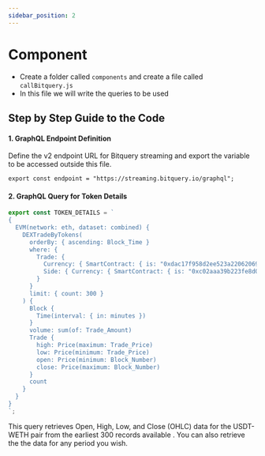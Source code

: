 ```yaml
---
sidebar_position: 2
---
```


# Component

- Create a folder called `components` and create a file called `callBitquery.js`
- In this file we will write the queries to be used

## Step by Step Guide to the Code

#### 1. GraphQL Endpoint Definition

Define the v2 endpoint URL for Bitquery streaming and export the variable to be accessed outside this file.

```
export const endpoint = "https://streaming.bitquery.io/graphql";
```

#### 2. GraphQL Query for Token Details

```javascript
export const TOKEN_DETAILS = `
{
  EVM(network: eth, dataset: combined) {
    DEXTradeByTokens(
      orderBy: { ascending: Block_Time }
      where: {
        Trade: {
          Currency: { SmartContract: { is: "0xdac17f958d2ee523a2206206994597c13d831ec7" } }
          Side: { Currency: { SmartContract: { is: "0xc02aaa39b223fe8d0a0e5c4f27ead9083c756cc2" } } }
        }
      }
      limit: { count: 300 }
    ) {
      Block {
        Time(interval: { in: minutes })
      }
      volume: sum(of: Trade_Amount)
      Trade {
        high: Price(maximum: Trade_Price)
        low: Price(minimum: Trade_Price)
        open: Price(minimum: Block_Number)
        close: Price(maximum: Block_Number)
      }
      count
    }
  }
}
`;
```

This query retrieves Open, High, Low, and Close (OHLC) data for the USDT-WETH pair from the earliest 300 records available . You can also retrieve the the data for any period you wish.
